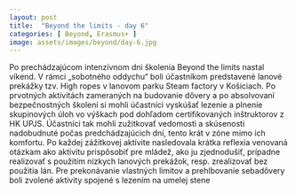 ```yaml
---
layout: post
title:  "Beyond the limits - day 6"
categories: [ Beyond, Erasmus+ ]
image: assets/images/beyond/day-6.jpg
---
```


Po prechádzajúcom intenzívnom dni školenia Beyond the limits nastal víkend. V rámci „sobotného oddychu“ boli účastníkom predstavené lanové prekážky tzv. High ropes v lanovom parku Steam factory v Košiciach. Po prvotných aktivitách zameraných na budovanie dôvery a po absolvovaní bezpečnostných školení si mohli účastníci vyskúšať lezenie a plnenie skupinových úloh vo výškach pod dohľadom certifikovaných inštruktorov z HK UPJS. Účastníci tak mohli zužitkovať vedomosti a skúsenosti nadobudnuté počas predchádzajúcich dní, tento krát v zóne mimo ich komfortu. Po každej zážitkovej aktivite nasledovala krátka reflexia venovaná otázkam ako aktivitu prispôsobiť pre mládež, ako ju zjednodušiť, prípadne realizovať s použitím nízkych lanových prekážok, resp. zrealizovať bez použitia lán. Pre prekonávanie vlastných limitov a prehlbovanie sebadôvery boli zvolené aktivity spojené s lezením na umelej stene
